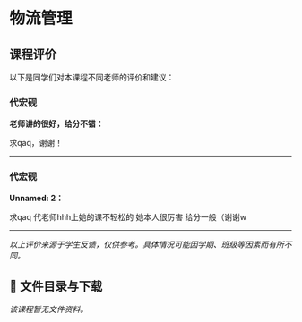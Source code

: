 # 物流管理

## 课程评价

以下是同学们对本课程不同老师的评价和建议：

### 代宏砚

**老师讲的很好，给分不错：**

求qaq，谢谢！

---

### 代宏砚

**Unnamed: 2：**

求qaq  代老师hhh上她的课不轻松的  她本人很厉害 给分一般（谢谢w

---

*以上评价来源于学生反馈，仅供参考。具体情况可能因学期、班级等因素而有所不同。*
## 📄 文件目录与下载

_该课程暂无文件资料。_
